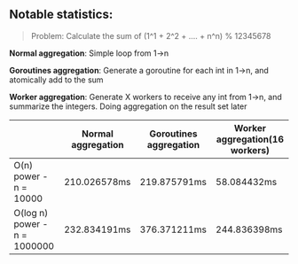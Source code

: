 ## Notable statistics:

> Problem: Calculate the sum of (1^1 + 2^2 + .... + n^n) % 12345678

**Normal aggregation**: Simple loop from 1->n

**Goroutines aggregation**: Generate a goroutine for each int in 1->n, and atomically add to the sum

**Worker aggregation**: Generate X workers to receive any int from 1->n, and summarize the integers. Doing aggregation on the result set later

|                              | Normal aggregation | Goroutines aggregation | Worker aggregation(16 workers) |
|------------------------------|--------------------|------------------------|--------------------------------|
| O(n) power - n = 10000       | 210.026578ms       | 219.875791ms           | 58.084432ms                    |
| O(log n) power - n = 1000000 | 232.834191ms       | 376.371211ms           | 244.836398ms                   |
